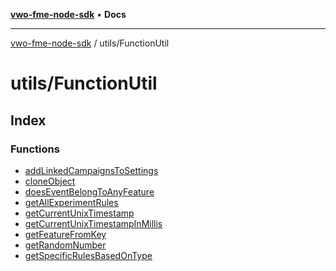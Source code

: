 [**vwo-fme-node-sdk**](../../README.md) • **Docs**

---

[vwo-fme-node-sdk](../../modules.md) / utils/FunctionUtil

# utils/FunctionUtil

## Index

### Functions

- [addLinkedCampaignsToSettings](functions/addLinkedCampaignsToSettings.md)
- [cloneObject](functions/cloneObject.md)
- [doesEventBelongToAnyFeature](functions/doesEventBelongToAnyFeature.md)
- [getAllExperimentRules](functions/getAllExperimentRules.md)
- [getCurrentUnixTimestamp](functions/getCurrentUnixTimestamp.md)
- [getCurrentUnixTimestampInMillis](functions/getCurrentUnixTimestampInMillis.md)
- [getFeatureFromKey](functions/getFeatureFromKey.md)
- [getRandomNumber](functions/getRandomNumber.md)
- [getSpecificRulesBasedOnType](functions/getSpecificRulesBasedOnType.md)
